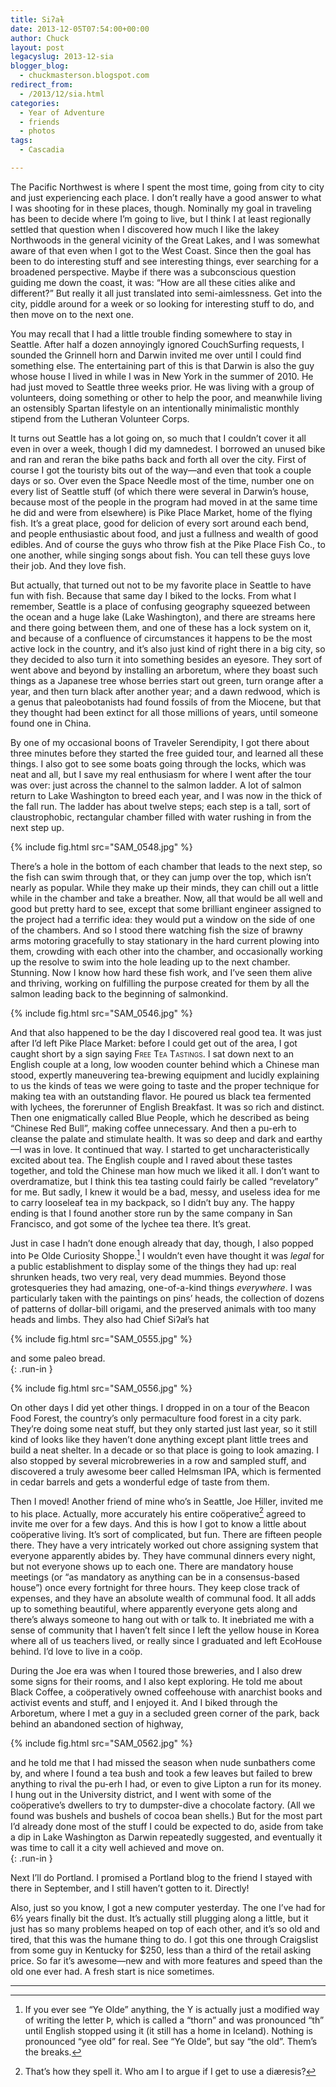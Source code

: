 ```yaml
---
title: Siʔaɫ
date: 2013-12-05T07:54:00+00:00
author: Chuck
layout: post
legacyslug: 2013-12-sia
blogger_blog:
  - chuckmasterson.blogspot.com
redirect_from:
  - /2013/12/sia.html
categories:
  - Year of Adventure
  - friends
  - photos
tags:
  - Cascadia

---
```


The Pacific Northwest is where I spent the most time, going from city to city
and just experiencing each place. I don’t really have a good answer to
what I was shooting for in these places, though. Nominally my goal in traveling
has been to decide where I’m going to live, but I think I at least
regionally settled that question when I discovered how much I like the lakey
Northwoods in the general vicinity of the Great Lakes, and I was somewhat aware
of that even when I got to the West Coast. Since then the goal has been to do
interesting stuff and see interesting things, ever searching for a broadened
perspective. Maybe if there was a subconscious question guiding me down the
coast, it was: “How are all these cities alike and different?” But
really it all just translated into semi-aimlessness. Get into the city, piddle
around for a week or so looking for interesting stuff to do, and then move on
to the next one. 


You may recall that I had a little trouble finding somewhere to stay in
Seattle. After half a dozen annoyingly ignored CouchSurfing requests, I
sounded the Grinnell horn and Darwin invited me over until I could find
something else. The entertaining part of this is that Darwin is also the guy
whose house I lived in while I was in New York in the summer of 2010. He had
just moved to Seattle three weeks prior. He was living with a group of
volunteers, doing something or other to help the poor, and meanwhile living
an ostensibly Spartan lifestyle on an intentionally minimalistic monthly
stipend from the Lutheran Volunteer Corps. 


It turns out Seattle has a lot going on, so much that I
couldn’t cover it all even in over a week, though I did my damnedest. I
borrowed an unused bike and ran and reran the bike paths back and forth all
over the city. First of course I got the touristy bits out of the way—and
even that took a couple days or so. Over even the Space Needle most of the
time, number one on every list of Seattle stuff (of which there were several
in Darwin’s house, because most of the people in the program had moved
in at the same time he did and were from elsewhere) is Pike Place Market,
home of the flying fish. It’s a great place, good for delicion of every
sort around each bend, and people enthusiastic about food, and just a
fullness and wealth of good edibles. And of course the guys who throw fish at
the Pike Place Fish Co., to one another, while singing songs about fish. You
can tell these guys love their job. And they love fish. 


But actually, that turned out not to be my favorite place in Seattle to
have fun with fish. Because that same day I biked to the locks. From what I
remember, Seattle is a place of confusing geography squeezed between the
ocean and a huge lake (Lake Washington), and there are streams here and there
going between them, and one of these has a lock system on it, and because of
a confluence of circumstances it happens to be the most active lock in the
country, and it’s also just kind of right there in a big city, so they
decided to also turn it into something besides an eyesore. They sort of went
above and beyond by installing an arboretum, where they boast such things as
a Japanese tree whose berries start out green, turn orange after a year, and
then turn black after another year; and a dawn redwood, which is a genus that
paleobotanists had found fossils of from the Miocene, but that they thought
had been extinct for all those millions of years, until someone found one in
China. 


By one of my occasional boons of Traveler Serendipity, I got there
about three minutes before they started the free guided tour, and learned all
these things. I also got to see some boats going through the locks, which was
neat and all, but I save my real enthusiasm for where I went after the tour
was over: just across the channel to the salmon ladder. A lot of salmon
return to Lake Washington to breed each year, and I was now in the thick of
the fall run.  The ladder has about twelve steps; each step is a tall, sort
of claustrophobic, rectangular chamber filled with water rushing in from the
next step up. 



{% include fig.html src="SAM_0548.jpg" %}

There’s a hole in the bottom of each chamber that leads to the next step, 
so the fish can swim through that, or they can jump over the top, which
isn’t nearly as popular. While they make up their minds, they can chill
out a little while in the chamber and take a breather. Now, all that would be
all well and good but pretty hard to see, except that some brilliant engineer
assigned to the project had a terrific idea: they would put a window on the
side of one of the chambers. And so I stood there watching fish the size of
brawny arms motoring gracefully to stay stationary in the hard current plowing
into them, crowding with each other into the chamber, and occasionally working
up the resolve to swim into the hole leading up to the next chamber. Stunning.
Now I know how hard these fish work, and I’ve seen them alive and
thriving, working on fulfilling the purpose created for them by all the salmon
leading back to the beginning of salmonkind. 



{% include fig.html src="SAM_0546.jpg" %}

And that also happened to be the day I discovered real good tea. It was just 
after I’d left Pike Place Market: before I could get out of the area, I
got caught short by a sign saying <span class="smallcaps">Free
Tea Tastings</span>. I sat down next to an English couple at a long, low
wooden counter behind which a Chinese man stood, expertly maneuvering
tea-brewing equipment and lucidly explaining to us the kinds of teas we were
going to taste and the proper technique for making tea with an outstanding
flavor. He poured us black tea fermented with lychees, the forerunner of
English Breakfast. It was so rich and distinct. Then one enigmatically called
Blue People, which he described as being “Chinese Red Bull”, making
coffee unnecessary. And then a pu-erh to cleanse the palate and stimulate
health. It was so deep and dark and earthy—I was in love.  It continued that
way. I started to get uncharacteristically excited about tea.  The English
couple and I raved about these tastes together, and told the Chinese man how
much we liked it all. I don’t want to overdramatize, but I think this tea
tasting could fairly be called “revelatory” for me. But sadly, I
knew it would be a bad, messy, and useless idea for me to carry looseleaf tea
in my backpack, so I didn’t buy any. The happy ending is that I found
another store run by the same company in San Francisco, and got some of the
lychee tea there. It’s great. 


Just in case I hadn’t done enough already that day, though, I also popped
into Þe Olde Curiosity Shoppe.[^1] I wouldn’t even have thought it was
*legal* for a public establishment to display some of the things they had up:
real shrunken heads, two very real, very dead mummies.  Beyond those
grotesqueries they had amazing, one-of-a-kind things *everywhere*. I was
particularly taken with the paintings on pins’ heads, the collection of
dozens of patterns of dollar-bill origami, and the preserved animals with too
many heads and limbs. They also had Chief Siʔaɫ’s hat 



{% include fig.html src="SAM_0555.jpg" %}

and some paleo bread.  
{: .run-in }


{% include fig.html src="SAM_0556.jpg" %}

On other days I did yet other things. I dropped in on a tour of the 
Beacon Food Forest, the country’s only permaculture food forest in a
city park. They’re doing some neat stuff, but they only started just
last year, so it still kind of looks like they haven’t done anything
except plant little trees and build a neat shelter. In a decade or so that
place is going to look amazing. I also stopped by several microbreweries in a
row and sampled stuff, and discovered a truly awesome beer called Helmsman
IPA, which is fermented in cedar barrels and gets a wonderful edge of taste
from them.

Then I moved! Another friend of mine who’s in Seattle, Joe Hiller,
invited me to his place. Actually, more accurately his entire coöperative[^2]
agreed to invite me over for a few days. And this is how I got to know a little
about coöperative living. It’s sort of complicated, but fun. There are
fifteen people there. They have a very intricately worked out chore assigning
system that everyone apparently abides by. They have communal dinners every
night, but not everyone shows up to each one. There are mandatory house
meetings (or “as mandatory as anything can be in a consensus-based
house”) once every fortnight for three hours. They keep close track of
expenses, and they have an absolute wealth of communal food. It all adds up to
something beautiful, where apparently everyone gets along and there’s
always someone to hang out with or talk to. It inebriated me with a sense of
community that I haven’t felt since I left the yellow house in Korea
where all of us teachers lived, or really since I graduated and left EcoHouse
behind. I’d love to live in a coöp.

During the Joe era was when I toured those breweries, and I also drew some
signs for their rooms, and I also kept exploring. He told me about Black
Coffee, a coöperatively owned coffeehouse with anarchist books and activist
events and stuff, and I enjoyed it. And I biked through the Arboretum, where I
met a guy in a secluded green corner of the park, back behind an abandoned
section of highway, 


{% include fig.html src="SAM_0562.jpg" %}

and he told me that I had missed the season when nude sunbathers come by, and 
where I found a tea bush and took a few leaves but failed to brew anything to
rival the pu-erh I had, or even to give Lipton a run for its money. I hung out
in the University district, and I went with some of the coöperative’s
dwellers to try to dumpster-dive a chocolate factory. (All we found was bushels
and bushels of cocoa bean shells.) But for the most part I’d already done
most of the stuff I could be expected to do, aside from take a dip in Lake
Washington as Darwin repeatedly suggested, and eventually it was time to call
it a city well achieved and move on.  
{: .run-in }

Next I’ll do Portland. I promised a Portland blog to the friend I stayed
with there in September, and I still haven’t gotten to it. Directly!

Also, just so you know, I got a new computer yesterday. The one I’ve had
for 6½ years finally bit the dust. It’s actually still plugging along a
little, but it just has so many problems heaped on top of each other, and
it’s so old and tired, that this was the humane thing to do. I got this
one through Craigslist from some guy in Kentucky for $250, less than a third of
the retail asking price. So far it’s awesome—new and with more features
and speed than the old one ever had. A fresh start is nice sometimes. 

* * *

[^1]: If you ever see “Ye Olde” anything, the Y is actually just a
    modified way of writing the letter Þ, which is called a “thorn” and
    was pronounced “th” until English stopped using it (it still has a
    home in Iceland). Nothing is pronounced “yee old” for real. See
    “Ye Olde”, but say “the old”. Them’s the breaks.
[^2]: That’s how they spell it. Who am I to argue if I get to use a
    diæresis?
